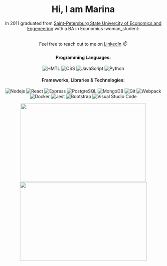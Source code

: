 <h1 align="center"> Hi, I am Marina </h1>

<p align="center">In 2011 graduated from 
<a href="https://en.unecon.ru/">Saint-Petersburg State Univercity of Economics and Engeneering</a>
with a BA in Economics :woman_student: <br><br> 
  
<!--   Post graduation I worked as an associate at <a href="https://www.pwc.co.uk/">PriceWaterhouseCoopers LLP UK</a>, specifically within their <a href="https://www.pwc.com/gx/en/services/audit-assurance.html">Audit and Assurance</a> Services business unit :woman_office_worker:<br><br> I decided to explore a potential career within the technology industry which led me to join <a href="https://getfutureproof.co.uk">futureproof</a> as a trainee full stack developer on their coding bootcamp. -->
<!-- Currently I am working as a Junior Data Engineer at <a href="https://www.zego.com/">Zego Insurance</a> :woman_technologist: -->
</p>

<p align="center">Feel free to reach out to me on <a href="https://www.linkedin.com/in/wotaque/">LinkedIn</a> 📫</p>

<div align="center">
<h4>Programming Languages:</h4>
<img alt="HMTL" src="https://img.shields.io/badge/-HTML5-E34F26?style=for-the-badge&logo=html5&logoColor=white" />
<img alt="CSS" src="https://img.shields.io/badge/-CSS3-1572B6?style=for-the-badge&logo=css3&logoColor=white" />
<img alt="JavaScript" src="https://img.shields.io/badge/JavaScript-323330?style=for-the-badge&logo=javascript&logoColor=white" />
<img alt="Python" src="https://img.shields.io/badge/Python-3776AB?style=for-the-badge&logo=python&logoColor=white" />
</div>

<div align="center">
<h4>Frameworks, Libraries & Technologies:</h4>
<img alt="Nodejs" src="https://img.shields.io/badge/-Nodejs-43853d?style=for-the-badge&logo=Node.js&logoColor=white" />
<img alt="React" src="https://img.shields.io/badge/-React-45b8d8?style=for-the-badge&logo=react&logoColor=white" />
<img alt="Express" src="https://img.shields.io/badge/Express.js-404D59?style=for-the-badge&logo=express&logoColor=white" />
<img alt="PostgreSQL" src="https://img.shields.io/badge/-PostgreSQL-336791?style=for-the-badge&logo=postgresql" />
<img alt="MongoDB" src ="https://img.shields.io/badge/MongoDB-%234ea94b.svg?style=for-the-badge&logo=mongodb&logoColor=white"/>
<img alt="Git" src="https://img.shields.io/badge/Git-F05032?style=for-the-badge&logo=git&logoColor=white" />
<img alt="Webpack" src="https://img.shields.io/badge/-Webpack-8DD6F9?style=for-the-badge&logo=webpack&logoColor=white" /> 
<img alt="Docker" src="https://img.shields.io/badge/-Docker-46a2f1?style=for-the-badge&logo=docker&logoColor=white" />
<img alt="Jest" src="https://img.shields.io/badge/-jest-%23C21325?style=for-the-badge&logo=jest&logoColor=white"/>
<img alt="Bootstrap" src="https://img.shields.io/badge/Bootstrap-563D7C?style=for-the-badge&logo=bootstrap&logoColor=white" />
<img alt="Visual Studio Code" src="https://img.shields.io/badge/VisualStudioCode-0078d7.svg?style=for-the-badge&logo=visual-studio-code&logoColor=white"/>
</div>

<p align="center">
    <img height="250px" width="400px" src="https://github-readme-stats.vercel.app/api/top-langs/?username=roselynle&layout=compact">
    <img height="250px" width="405px" src="https://github-readme-stats.vercel.app/api?username=roselynle&show_icons=true"><br><br>
    <a href="https://github.com/wotaque/github-readme-stats"></a>
</p>
